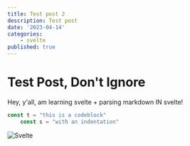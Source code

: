 ```yaml
---
title: Test post 2
description: Test post
date: '2023-04-14'
categories:
    - svelte
published: true
---
```


# Test Post, Don't Ignore
Hey, y'all, am learning svelte + parsing markdown IN svelte!

```js
const t = "this is a codeblock"
    const s = "with an indentation"
```

![Svelte](favicon.png)
